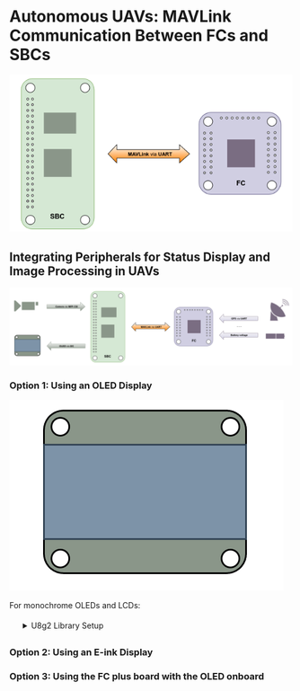 # Autonomous UAVs: MAVLink Communication Between FCs and SBCs

<p align="center">
  <img src="Images/sbc_fc.png" alt="sbc_fc">
</p>

## Integrating Peripherals for Status Display and Image Processing in UAVs
![sbc_fc_ench](Images/sbc_fc_ench.png)

### Option 1: Using an OLED Display
![oled](Images/oled.png)

For monochrome OLEDs and LCDs:
<ol style="line-height: 2; list-style-type: none;">
   <li>
      <details>
        <summary>U8g2 Library Setup</summary>
        <p>Navigate to the u8g2 directory:</p>
        <pre><code>cd ~/u8g2</code></pre>
        <p>Create a build directory and navigate into it:</p>
        <pre><code>mkdir build && cd build</code></pre>
        <p>Run CMake to configure the project:</p>
        <pre><code>cmake ..</code></pre>
        <p><strong>Output:</strong></p>
        <p>
        -- The C compiler identification is GNU 10.2.1<br>
        -- The CXX compiler identification is GNU 10.2.1<br>
        -- Detecting C compiler ABI info<br>
        -- Detecting C compiler ABI info - done<br>
        -- Check for working C compiler: /usr/bin/cc - skipped<br>
        -- Detecting C compile features<br>
        -- Detecting C compile features - done<br>
        -- Detecting CXX compiler ABI info<br>
        -- Detecting CXX compiler ABI info - done<br>
        -- Check for working CXX compiler: /usr/bin/c++ - skipped<br>
        -- Detecting CXX compile features<br>
        -- Detecting CXX compile features - done<br>
        -- Configuring done<br>
        -- Generating done<br>
        -- Build files have been written to: /home/radxa/u8g2/build
        </p>
        <p>Build the project:</p>
        <pre><code>make</code></pre>
        <p><strong>Output:</strong></p>
        <p>
        Scanning dependencies of target u8g2<br>
        [  0%] Building C object CMakeFiles/u8g2.dir/csrc/mui.c.o<br>
        [  1%] Building C object CMakeFiles/u8g2.dir/csrc/mui_u8g2.c.o<br>
        [  2%] Building C object CMakeFiles/u8g2.dir/csrc/u8g2_arc.c.o<br>
        [  3%] Building C object CMakeFiles/u8g2.dir/csrc/u8g2_bitmap.c.o<br>
        ...<br>
        [ 97%] Building C object CMakeFiles/u8g2.dir/csrc/u8x8_string.c.o<br>
        [ 98%] Building C object CMakeFiles/u8g2.dir/csrc/u8x8_u16toa.c.o<br>
        [ 99%] Building C object CMakeFiles/u8g2.dir/csrc/u8x8_u8toa.c.o<br>
        [100%] Linking C static library libu8g2.a<br>
        [100%] Built target u8g2
        </p>
        <p>Install the library:</p>
        <pre><code>sudo make install</code></pre>
        <p><strong>Output:</strong></p>
        <p>
        Install the project...<br>
        -- Install configuration: ""<br>
        -- Installing: /usr/local/lib/libu8g2.a<br>
        -- Installing: /usr/local/include/u8g2/mui.h<br>
        -- Installing: /usr/local/include/u8g2/mui_u8g2.h<br>
        -- Installing: /usr/local/include/u8g2/u8g2.h<br>
        -- Installing: /usr/local/include/u8g2/u8x8.h<br>
        -- Installing: /usr/local/lib/cmake/u8g2/u8g2-targets.cmake<br>
        -- Installing: /usr/local/lib/cmake/u8g2/u8g2-targets-noconfig.cmake<br>
        -- Installing: /usr/local/lib/cmake/u8g2/u8g2-config.cmake
        </p>
         <p>Create a Symlink for Easier Access:</p>
         <pre><code>sudo ln -s /usr/local/include/u8g2 /usr/local/include/u8g2</code></pre>
      </details>
   </li>
</ol>




### Option 2: Using an E-ink Display


### Option 3: Using the FC plus board with the OLED onboard

